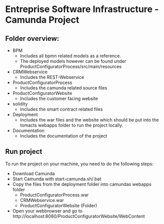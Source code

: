 # Entreprise Software Infrastructure - Camunda Project



## Folder overview:

  - BPM
    - Includes all bpmn related models as a reference. 
    - The deployed models however can be found under ProductConfiguratorProcess/src/main/resources
  - CRMWebservice
    - Includes the REST-Webservice
  - ProductConfiguratorProcess
    - Includes the camunda related source files
  - ProductConfiguratorWebsite
    - Includes the customer facing website
  - solidity
    - Includes the smart contract related files
  - Deployment
    - Includes the war files and the website which should be put into the tomacts webapps folder to run the project locally.
  - Documentation
    - Includes the documentation of the project




## Run project
To run the project on your machine, you need to do the following steps:
  - Download Camunda
  - Start Camunda with start-camunda.sh/.bat
  - Copy the files from the deployment folder into camundas webapps folder
    - ProductConfiguratorProcess.war
    - CRMWebservice.war
    - ProductConfiguratorWebsite (Folder)
  - Open your webbrowser and go to http://localhost:8080/ProductConfiguratorWebsite/WebContent

